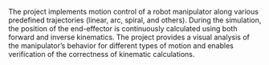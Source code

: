The project implements motion control of a robot manipulator along various predefined trajectories (linear, arc, spiral, and others). During the simulation, the position of the end-effector is continuously calculated using both forward and inverse kinematics. The project provides a visual analysis of the manipulator’s behavior for different types of motion and enables verification of the correctness of kinematic calculations.
